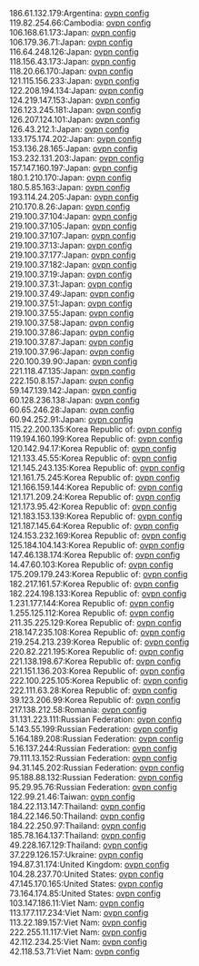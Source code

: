 186.61.132.179:Argentina: [ovpn config](vpn/186_61_132_179.ovpn)  
119.82.254.66:Cambodia: [ovpn config](vpn/119_82_254_66.ovpn)  
106.168.61.173:Japan: [ovpn config](vpn/106_168_61_173.ovpn)  
106.179.36.71:Japan: [ovpn config](vpn/106_179_36_71.ovpn)  
116.64.248.126:Japan: [ovpn config](vpn/116_64_248_126.ovpn)  
118.156.43.173:Japan: [ovpn config](vpn/118_156_43_173.ovpn)  
118.20.66.170:Japan: [ovpn config](vpn/118_20_66_170.ovpn)  
121.115.156.233:Japan: [ovpn config](vpn/121_115_156_233.ovpn)  
122.208.194.134:Japan: [ovpn config](vpn/122_208_194_134.ovpn)  
124.219.147.153:Japan: [ovpn config](vpn/124_219_147_153.ovpn)  
126.123.245.181:Japan: [ovpn config](vpn/126_123_245_181.ovpn)  
126.207.124.101:Japan: [ovpn config](vpn/126_207_124_101.ovpn)  
126.43.212.1:Japan: [ovpn config](vpn/126_43_212_1.ovpn)  
133.175.174.202:Japan: [ovpn config](vpn/133_175_174_202.ovpn)  
153.136.28.165:Japan: [ovpn config](vpn/153_136_28_165.ovpn)  
153.232.131.203:Japan: [ovpn config](vpn/153_232_131_203.ovpn)  
157.147.160.197:Japan: [ovpn config](vpn/157_147_160_197.ovpn)  
180.1.210.170:Japan: [ovpn config](vpn/180_1_210_170.ovpn)  
180.5.85.163:Japan: [ovpn config](vpn/180_5_85_163.ovpn)  
193.114.24.205:Japan: [ovpn config](vpn/193_114_24_205.ovpn)  
210.170.8.26:Japan: [ovpn config](vpn/210_170_8_26.ovpn)  
219.100.37.104:Japan: [ovpn config](vpn/219_100_37_104.ovpn)  
219.100.37.105:Japan: [ovpn config](vpn/219_100_37_105.ovpn)  
219.100.37.107:Japan: [ovpn config](vpn/219_100_37_107.ovpn)  
219.100.37.13:Japan: [ovpn config](vpn/219_100_37_13.ovpn)  
219.100.37.177:Japan: [ovpn config](vpn/219_100_37_177.ovpn)  
219.100.37.182:Japan: [ovpn config](vpn/219_100_37_182.ovpn)  
219.100.37.19:Japan: [ovpn config](vpn/219_100_37_19.ovpn)  
219.100.37.31:Japan: [ovpn config](vpn/219_100_37_31.ovpn)  
219.100.37.49:Japan: [ovpn config](vpn/219_100_37_49.ovpn)  
219.100.37.51:Japan: [ovpn config](vpn/219_100_37_51.ovpn)  
219.100.37.55:Japan: [ovpn config](vpn/219_100_37_55.ovpn)  
219.100.37.58:Japan: [ovpn config](vpn/219_100_37_58.ovpn)  
219.100.37.86:Japan: [ovpn config](vpn/219_100_37_86.ovpn)  
219.100.37.87:Japan: [ovpn config](vpn/219_100_37_87.ovpn)  
219.100.37.96:Japan: [ovpn config](vpn/219_100_37_96.ovpn)  
220.100.39.90:Japan: [ovpn config](vpn/220_100_39_90.ovpn)  
221.118.47.135:Japan: [ovpn config](vpn/221_118_47_135.ovpn)  
222.150.8.157:Japan: [ovpn config](vpn/222_150_8_157.ovpn)  
59.147.139.142:Japan: [ovpn config](vpn/59_147_139_142.ovpn)  
60.128.236.138:Japan: [ovpn config](vpn/60_128_236_138.ovpn)  
60.65.246.28:Japan: [ovpn config](vpn/60_65_246_28.ovpn)  
60.94.252.91:Japan: [ovpn config](vpn/60_94_252_91.ovpn)  
115.22.200.135:Korea Republic of: [ovpn config](vpn/115_22_200_135.ovpn)  
119.194.160.199:Korea Republic of: [ovpn config](vpn/119_194_160_199.ovpn)  
120.142.94.17:Korea Republic of: [ovpn config](vpn/120_142_94_17.ovpn)  
121.133.45.55:Korea Republic of: [ovpn config](vpn/121_133_45_55.ovpn)  
121.145.243.135:Korea Republic of: [ovpn config](vpn/121_145_243_135.ovpn)  
121.161.75.245:Korea Republic of: [ovpn config](vpn/121_161_75_245.ovpn)  
121.166.159.144:Korea Republic of: [ovpn config](vpn/121_166_159_144.ovpn)  
121.171.209.24:Korea Republic of: [ovpn config](vpn/121_171_209_24.ovpn)  
121.173.95.42:Korea Republic of: [ovpn config](vpn/121_173_95_42.ovpn)  
121.183.153.139:Korea Republic of: [ovpn config](vpn/121_183_153_139.ovpn)  
121.187.145.64:Korea Republic of: [ovpn config](vpn/121_187_145_64.ovpn)  
124.153.232.169:Korea Republic of: [ovpn config](vpn/124_153_232_169.ovpn)  
125.184.104.143:Korea Republic of: [ovpn config](vpn/125_184_104_143.ovpn)  
147.46.138.174:Korea Republic of: [ovpn config](vpn/147_46_138_174.ovpn)  
14.47.60.103:Korea Republic of: [ovpn config](vpn/14_47_60_103.ovpn)  
175.209.179.243:Korea Republic of: [ovpn config](vpn/175_209_179_243.ovpn)  
182.217.161.57:Korea Republic of: [ovpn config](vpn/182_217_161_57.ovpn)  
182.224.198.133:Korea Republic of: [ovpn config](vpn/182_224_198_133.ovpn)  
1.231.177.144:Korea Republic of: [ovpn config](vpn/1_231_177_144.ovpn)  
1.255.125.112:Korea Republic of: [ovpn config](vpn/1_255_125_112.ovpn)  
211.35.225.129:Korea Republic of: [ovpn config](vpn/211_35_225_129.ovpn)  
218.147.235.108:Korea Republic of: [ovpn config](vpn/218_147_235_108.ovpn)  
219.254.213.239:Korea Republic of: [ovpn config](vpn/219_254_213_239.ovpn)  
220.82.221.195:Korea Republic of: [ovpn config](vpn/220_82_221_195.ovpn)  
221.138.198.67:Korea Republic of: [ovpn config](vpn/221_138_198_67.ovpn)  
221.151.136.203:Korea Republic of: [ovpn config](vpn/221_151_136_203.ovpn)  
222.100.225.105:Korea Republic of: [ovpn config](vpn/222_100_225_105.ovpn)  
222.111.63.28:Korea Republic of: [ovpn config](vpn/222_111_63_28.ovpn)  
39.123.206.99:Korea Republic of: [ovpn config](vpn/39_123_206_99.ovpn)  
217.138.212.58:Romania: [ovpn config](vpn/217_138_212_58.ovpn)  
31.131.223.111:Russian Federation: [ovpn config](vpn/31_131_223_111.ovpn)  
5.143.55.199:Russian Federation: [ovpn config](vpn/5_143_55_199.ovpn)  
5.164.189.208:Russian Federation: [ovpn config](vpn/5_164_189_208.ovpn)  
5.16.137.244:Russian Federation: [ovpn config](vpn/5_16_137_244.ovpn)  
79.111.13.152:Russian Federation: [ovpn config](vpn/79_111_13_152.ovpn)  
94.31.145.202:Russian Federation: [ovpn config](vpn/94_31_145_202.ovpn)  
95.188.88.132:Russian Federation: [ovpn config](vpn/95_188_88_132.ovpn)  
95.29.95.76:Russian Federation: [ovpn config](vpn/95_29_95_76.ovpn)  
122.99.21.46:Taiwan: [ovpn config](vpn/122_99_21_46.ovpn)  
184.22.113.147:Thailand: [ovpn config](vpn/184_22_113_147.ovpn)  
184.22.146.50:Thailand: [ovpn config](vpn/184_22_146_50.ovpn)  
184.22.250.97:Thailand: [ovpn config](vpn/184_22_250_97.ovpn)  
185.78.164.137:Thailand: [ovpn config](vpn/185_78_164_137.ovpn)  
49.228.167.129:Thailand: [ovpn config](vpn/49_228_167_129.ovpn)  
37.229.126.157:Ukraine: [ovpn config](vpn/37_229_126_157.ovpn)  
194.87.31.174:United Kingdom: [ovpn config](vpn/194_87_31_174.ovpn)  
104.28.237.70:United States: [ovpn config](vpn/104_28_237_70.ovpn)  
47.145.170.165:United States: [ovpn config](vpn/47_145_170_165.ovpn)  
73.164.174.85:United States: [ovpn config](vpn/73_164_174_85.ovpn)  
103.147.186.11:Viet Nam: [ovpn config](vpn/103_147_186_11.ovpn)  
113.177.117.234:Viet Nam: [ovpn config](vpn/113_177_117_234.ovpn)  
113.22.189.157:Viet Nam: [ovpn config](vpn/113_22_189_157.ovpn)  
222.255.11.117:Viet Nam: [ovpn config](vpn/222_255_11_117.ovpn)  
42.112.234.25:Viet Nam: [ovpn config](vpn/42_112_234_25.ovpn)  
42.118.53.71:Viet Nam: [ovpn config](vpn/42_118_53_71.ovpn)  
